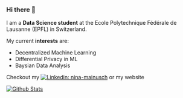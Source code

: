 ### Hi there :leopard:

I am a **Data Science student** at the Ecole Polytechnique Fédérale de Lausanne (EPFL) in Switzerland.

My current **interests** are: 
- Decentralized Machine Learning 
- Differential Privacy in ML
- Baysian Data Analysis


Checkout my [![Linkedin: nina-mainusch](https://img.shields.io/badge/nina-mainusch-blue?style=flat-square&logo=Linkedin&logoColor=white&link=https://www.linkedin.com/in/nina-mainusch/)](https://www.linkedin.com/in/nina-mainusch/) or my website


[![Github Stats](https://github-readme-stats.vercel.app/api?username=nina-mainusch&show_icons=false&theme=gruvbox)](https://github.com/anuraghazra/github-readme-stats)

<!---
tokyonight
onedark
[![Top Used Languages](https://github-readme-stats.vercel.app/api/top-langs/?username=nina-mainusch)](https://github.com/anuraghazra/github-readme-stats)
-->
